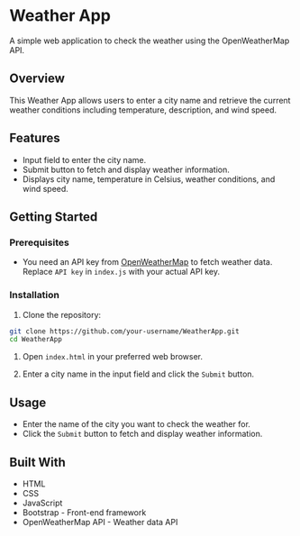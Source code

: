 # Weather App

A simple web application to check the weather using the OpenWeatherMap API.

## Overview

This Weather App allows users to enter a city name and retrieve the current weather conditions including temperature, description, and wind speed.

## Features

- Input field to enter the city name.
- Submit button to fetch and display weather information.
- Displays city name, temperature in Celsius, weather conditions, and wind speed.

## Getting Started

### Prerequisites

- You need an API key from [OpenWeatherMap](https://openweathermap.org/api) to fetch weather data. Replace `API key` in `index.js` with your actual API key.

### Installation

1. Clone the repository:

```bash
git clone https://github.com/your-username/WeatherApp.git
cd WeatherApp
```

1. Open `index.html` in your preferred web browser.

1. Enter a city name in the input field and click the `Submit` button.

## Usage
- Enter the name of the city you want to check the weather for.
- Click the `Submit` button to fetch and display weather information.

## Built With
- HTML
- CSS
- JavaScript
- Bootstrap - Front-end framework
- OpenWeatherMap API - Weather data API
